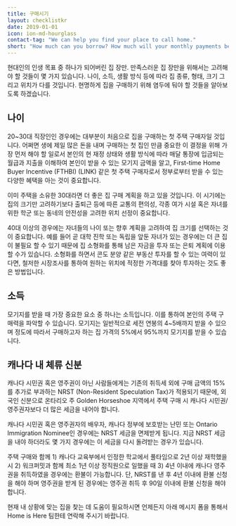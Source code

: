 ```yaml
---
title: 구매시기
layout: checklistkr
date: 2019-01-01
icon: ion-md-hourglass
contact-tag: "We can help you find your place to call home."
short: "How much can you borrow? How much will your monthly payments be?"
---
```


현대인의 인생 목표 중 하나가 되어버린 집 장만. 만족스러운 집 장만을 위해서는 고려해야 할 것들이 몇 가지 있습니다. 나이, 소득, 생활 방식 등에 따라 집 종류, 형태, 크기 그리고 위치가 다를 것입니다. 현명하게 집을 구매하기 위해 염두에 둬야 할 것들을 알아보도록 하겠습니다.

## 나이

20~30대 직장인인 경우에는 대부분이 처음으로 집을 구매하는 첫 주택 구매자일 것입니다.
어쩌면 생에 제일 많은 돈을 내며 구매하는 첫 집인 만큼 중요한 이 결정을 위해 가장 먼저 해야 할 일로서 본인의 현 재정 상태와 생활 방식에 따라 매달 통장에 입금되는 월급과 지출을 이해하여 본인이 받을 수 있는 모기지 금액을 알고, First-time Home Buyer Incentive (FTHBI) (LINK) 같은 첫 주택 구매자로서 정부로부터 받을 수 있는 다양한 혜택을 아는 것이 중요합니다.

이미 주택을 소유한 30대라면 더 좋은 집 구매 계획을 하고 있을 것입니다. 이 시기에는 집의 크기만 고려하기보다 출퇴근 등에 따른 교통의 편의성, 각종 여가 시설 혹은 자녀를 위한 학군 또는 동네의 안전성을 고려한 위치 선정이 중요합니다.

40대 이상의 경우에는 자녀들의 나이 또는 향후 계획을 고려하여 집 크기를 선택하는 것이 중요합니다. 예를 들어 곧 대학 진학 또는 독립을 앞둔 자녀가 있는 경우에는 더 큰 집이 불필요 할 수 있기 때문에 집 소형화를 통해 남은 자금을 투자 또는 은퇴 계획에 이용할 수가 있습니다. 소형화를 하면서 콘도 분양 같은 부동산 투자를 할 수 있는 여력이 있다면, 철저한 시장조사를 통하여 원하는 위치에 적정한 가격대를 찾아 투자하는 것도 좋은 방법입니다.

## 소득

모기지를 받을 때 가장 중요한 요소 중 하나는 소득입니다. 이를 통하여 본인의 주택 구매력을 파악할 수 있습니다. 모기지는 일반적으로 세전 연봉의 4~5배까지 받을 수 있으며 정도에 따라서 구매하고자 하는 집 가격의 5%에서 95%까지 모기지를 받을 수 있습니다.

## 캐나다 내 체류 신분

캐나다 시민권 혹은 영주권이 아닌 사람들에게는 기존의 취득세 외에 구매 금액의 15%를 추가로 부과하는 NRST (Non-Resident Speculation Tax)가 적용되기 때문에, 외국인 신분으로 온타리오 주 Golden Horseshoe 지역에서 주택 구매 시 캐나다 시민권/영주권자보다 더 많은 세금을 내어야 합니다.

캐나다 시민권 혹은 영주권자의 배우자, 캐나다 정부에 보호받는 난민 또는 Ontario Immigration Nominee인 경우에는 NRST 세금을 면제받게 됩니다. 지금 NRST 세금을 내야 하더라도 몇 가지 경우에는 이 세금을 다시 돌려받는 경우가 있습니다.

주택 구매와 함께 1) 캐나다 교육부에서 인정한 학교에서 풀타임으로 2년 이상 재학했을시 2) 워크퍼밋과 함께 최소 1년 이상 정직원으로 일했을 때 3) 4년 이내에 캐나다 영주권을 취득하였을 경우에는 환불이 가능합니다. 단, NRST를 낸 후 4년 이내에 환불 신청을 해야 하며 영주권을 받게 된 경우에는 영주권 취득 후 90일 이내에 환불 신청을 해야 합니다.

현재 내 상황에 맞는 집을 찾는 데 도움이 필요하시면 언제든지 아래 메시지 폼을 통해서 Home is Here 팀한테 연락해 주시기 바랍니다.
